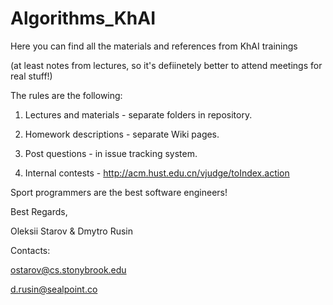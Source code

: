 Algorithms_KhAI
===============

Here you can find all the materials and references from KhAI trainings

(at least notes from lectures, so it's defiinetely better to attend meetings for real stuff!)

The rules are the following:

1) Lectures and materials - separate folders in repository.

2) Homework descriptions - separate Wiki pages.

3) Post questions - in issue tracking system.

4) Internal contests - http://acm.hust.edu.cn/vjudge/toIndex.action

Sport programmers are the best software engineers!


Best Regards,

Oleksii Starov & Dmytro Rusin

Contacts:

ostarov@cs.stonybrook.edu

d.rusin@sealpoint.co
